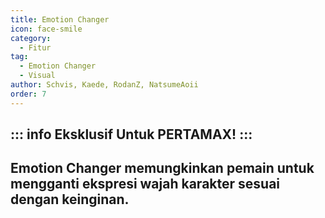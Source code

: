 ```yaml
---
title: Emotion Changer
icon: face-smile
category:
  - Fitur
tag:
  - Emotion Changer
  - Visual
author: Schvis, Kaede, RodanZ, NatsumeAoii
order: 7
---
```

::: info Eksklusif Untuk PERTAMAX!
:::
---
## Emotion Changer memungkinkan pemain untuk mengganti ekspresi wajah karakter sesuai dengan keinginan.